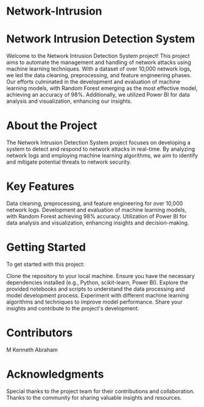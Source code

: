 # Network-Intrusion
# Network Intrusion Detection System
Welcome to the Network Intrusion Detection System project! This project aims to automate the management and handling of network attacks using machine learning techniques. With a dataset of over 10,000 network logs, we led the data cleaning, preprocessing, and feature engineering phases. Our efforts culminated in the development and evaluation of machine learning models, with Random Forest emerging as the most effective model, achieving an accuracy of 98%. Additionally, we utilized Power BI for data analysis and visualization, enhancing our insights.

# About the Project
The Network Intrusion Detection System project focuses on developing a system to detect and respond to network attacks in real-time. By analyzing network logs and employing machine learning algorithms, we aim to identify and mitigate potential threats to network security.

# Key Features
Data cleaning, preprocessing, and feature engineering for over 10,000 network logs.
Development and evaluation of machine learning models, with Random Forest achieving 98% accuracy.
Utilization of Power BI for data analysis and visualization, enhancing insights and decision-making.
# Getting Started
To get started with this project:

Clone the repository to your local machine.
Ensure you have the necessary dependencies installed (e.g., Python, scikit-learn, Power BI).
Explore the provided notebooks and scripts to understand the data processing and model development process.
Experiment with different machine learning algorithms and techniques to improve model performance.
Share your insights and contribute to the project's development.
# Contributors
M Kenneth Abraham
# Acknowledgments
Special thanks to the project team for their contributions and collaboration.
Thanks to the community for sharing valuable insights and resources.
